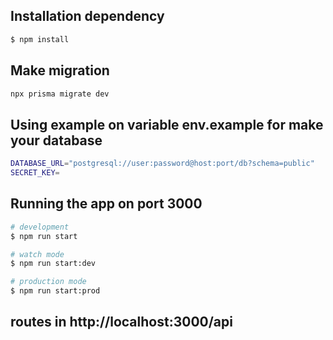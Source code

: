 ## Installation dependency

```bash
$ npm install
```

## Make migration  

```bash
npx prisma migrate dev
```

## Using example on variable env.example for make your database 
```bash
DATABASE_URL="postgresql://user:password@host:port/db?schema=public"
SECRET_KEY=
```

## Running the app on port 3000

```bash
# development
$ npm run start

# watch mode
$ npm run start:dev

# production mode
$ npm run start:prod
```

## routes in http://localhost:3000/api


